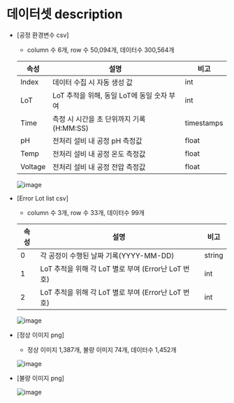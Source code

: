 # 데이터셋 description

* [공정 환경변수 csv]

  * column 수 6개, row 수 50,094개, 데이터수 300,564개
  

  | 속성 | 설명 | 비고 |
  | --- | --- | --- |
  | Index |  데이터 수집 시 자동 생성 값 | int |
  | LoT | LoT 추적을 위해, 동일 LoT에 동일 숫자 부여 | int |
  | Time | 측정 시 시간을 초 단위까지 기록(H:MM:SS) | timestamps |
  | pH | 전처리 설비 내 공정 pH 측정값 | float |
  | Temp | 전처리 설비 내 공정 온도 측정값 | float |
  | Voltage | 전처리 설비 내 공정 전압 측정값 | float |

  ![image](https://user-images.githubusercontent.com/108312195/196318990-3cf33cc9-880d-4bfa-bfaa-5c4a496a3358.png)

* [Error Lot list csv]

  * column 수 3개, row 수 33개, 데이터수 99개


  | 속성 | 설명 | 비고 |
  | --- | --- | --- |
  | 0 | 각 공정이 수행된 날짜 기록(YYYY-MM-DD) | string |
  | 1 | LoT 추적을 위해 각 LoT 별로 부여 (Error난 LoT 번호) | int |
  | 2 | LoT 추적을 위해 각 LoT 별로 부여 (Error난 LoT 번호) | int |

  ![image](https://user-images.githubusercontent.com/108312195/196319063-0614a961-03d4-49b3-ac0e-1c5942c76a42.png)

* [정상 이미지 png]

  * 정상 이미지 1,387개, 불량 이미지 74개, 데이터수 1,452개

  ![image](https://user-images.githubusercontent.com/108312195/196316657-4dd201c3-9880-422c-894b-8854ba780c7c.png)

* [불량 이미지 png]

  ![image](https://user-images.githubusercontent.com/108312195/196316922-ecbf642c-ebcd-43b2-aa22-d4023b2fc385.png)
